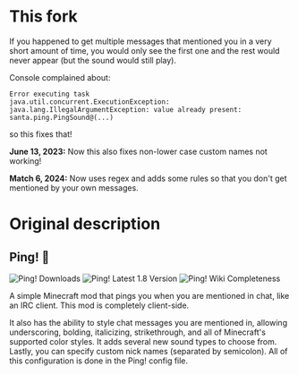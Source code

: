 # This fork
If you happened to get multiple messages that mentioned you in a very short amount of time, you would only see the first one and the rest would never appear (but the sound would still play).

Console complained about:
```
Error executing task
java.util.concurrent.ExecutionException: java.lang.IllegalArgumentException: value already present: santa.ping.PingSound@(...)
```
so this fixes that!

**June 13, 2023:** Now this also fixes non-lower case custom names not working!

**Match 6, 2024:** Now uses regex and adds some rules so that you don't get mentioned by your own messages.

# Original description
## Ping! :bell:
![Ping! Downloads](http://modshields.herokuapp.com/totaldl?id=chat-ping)
![Ping! Latest 1.8 Version](http://modshields.herokuapp.com/latestversion?id=chat-ping&mcversion=1.8)
![Ping! Wiki Completeness](http://modshields.herokuapp.com/wiki?article=Ping!)

A simple Minecraft mod that pings you when you are mentioned in chat, like an IRC client. This mod is completely client-side.

It also has the ability to style chat messages you are mentioned in, allowing underscoring, bolding, italicizing, strikethrough, and all of Minecraft's supported color styles. It adds several new sound types to choose from. Lastly, you can specify custom nick names (separated by semicolon). All of this configuration is done in the Ping! config file.
